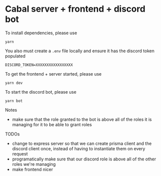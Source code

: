 # Cabal server + frontend + discord bot

To install dependencies, please use

```
yarn
```

You also must create a `.env` file locally and ensure it has the discord token populated

```
DISCORD_TOKEN=XXXXXXXXXXXXXXXXX
```

To get the frontend + server started, please use

```
yarn dev
```

To start the discord bot, please use

```
yarn bot
```

Notes
* make sure that the role granted to the bot is above all of the roles it is managing for it to be able to grant roles

TODOs
* change to express server so that we can create prisma client and the discord client once, instead of having to instantiate them on every request
* programatically make sure that our discord role is above all of the other roles we're managing
* make frontend nicer
